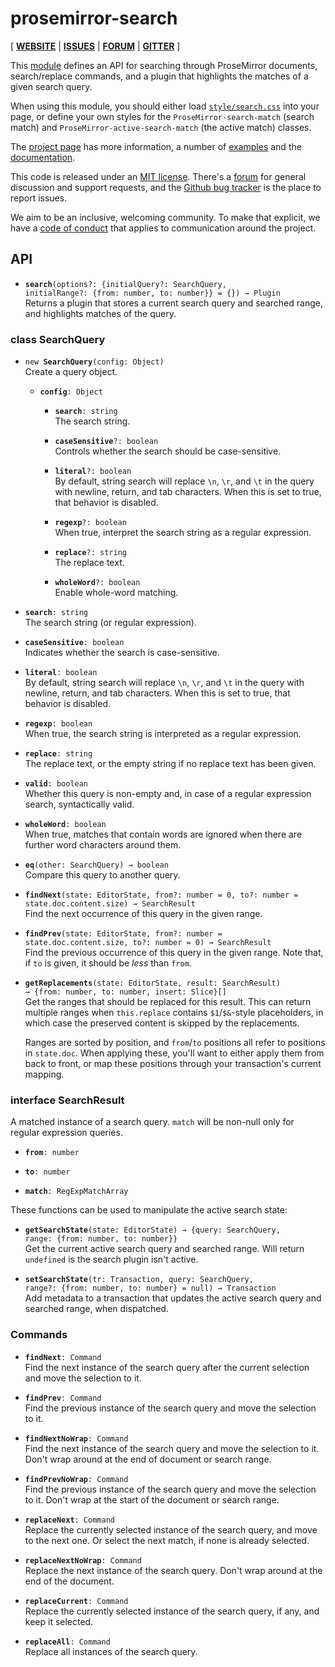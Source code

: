 # prosemirror-search

[ [**WEBSITE**](https://prosemirror.net) | [**ISSUES**](https://github.com/prosemirror/prosemirror/issues) | [**FORUM**](https://discuss.prosemirror.net) | [**GITTER**](https://gitter.im/ProseMirror/prosemirror) ]

This [module](https://prosemirror.net/docs/ref/#search) defines an API
for searching through ProseMirror documents, search/replace commands,
and a plugin that highlights the matches of a given search query.

When using this module, you should either load
[`style/search.css`](https://github.com/ProseMirror/prosemirror-search/blob/master/style/search.css)
into your page, or define your own styles for the
`ProseMirror-search-match` (search match) and
`ProseMirror-active-search-match` (the active match) classes.

The [project page](https://prosemirror.net) has more information, a
number of [examples](https://prosemirror.net/examples/) and the
[documentation](https://prosemirror.net/docs/).

This code is released under an
[MIT license](https://github.com/prosemirror/prosemirror/tree/master/LICENSE).
There's a [forum](http://discuss.prosemirror.net) for general
discussion and support requests, and the
[Github bug tracker](https://github.com/prosemirror/prosemirror/issues)
is the place to report issues.

We aim to be an inclusive, welcoming community. To make that explicit,
we have a [code of
conduct](http://contributor-covenant.org/version/1/1/0/) that applies
to communication around the project.

## API

 * **`search`**`(options?: {initialQuery?: SearchQuery, initialRange?: {from: number, to: number}} = {}) → Plugin`\
   Returns a plugin that stores a current search query and searched
   range, and highlights matches of the query.


### class SearchQuery

 * `new `**`SearchQuery`**`(config: Object)`\
   Create a query object.

    * **`config`**`: Object`

       * **`search`**`: string`\
         The search string.

       * **`caseSensitive`**`?: boolean`\
         Controls whether the search should be case-sensitive.

       * **`literal`**`?: boolean`\
         By default, string search will replace `\n`, `\r`, and `\t` in
         the query with newline, return, and tab characters. When this
         is set to true, that behavior is disabled.

       * **`regexp`**`?: boolean`\
         When true, interpret the search string as a regular expression.

       * **`replace`**`?: string`\
         The replace text.

       * **`wholeWord`**`?: boolean`\
         Enable whole-word matching.

 * **`search`**`: string`\
   The search string (or regular expression).

 * **`caseSensitive`**`: boolean`\
   Indicates whether the search is case-sensitive.

 * **`literal`**`: boolean`\
   By default, string search will replace `\n`, `\r`, and `\t` in
   the query with newline, return, and tab characters. When this
   is set to true, that behavior is disabled.

 * **`regexp`**`: boolean`\
   When true, the search string is interpreted as a regular
   expression.

 * **`replace`**`: string`\
   The replace text, or the empty string if no replace text has
   been given.

 * **`valid`**`: boolean`\
   Whether this query is non-empty and, in case of a regular
   expression search, syntactically valid.

 * **`wholeWord`**`: boolean`\
   When true, matches that contain words are ignored when there are
   further word characters around them.

 * **`eq`**`(other: SearchQuery) → boolean`\
   Compare this query to another query.

 * **`findNext`**`(state: EditorState, from?: number = 0, to?: number = state.doc.content.size) → SearchResult`\
   Find the next occurrence of this query in the given range.

 * **`findPrev`**`(state: EditorState, from?: number = state.doc.content.size, to?: number = 0) → SearchResult`\
   Find the previous occurrence of this query in the given range.
   Note that, if `to` is given, it should be _less_ than `from`.

 * **`getReplacements`**`(state: EditorState, result: SearchResult) → {from: number, to: number, insert: Slice}[]`\
   Get the ranges that should be replaced for this result. This can
   return multiple ranges when `this.replace` contains
   `$1`/`$&`-style placeholders, in which case the preserved
   content is skipped by the replacements.

   Ranges are sorted by position, and `from`/`to` positions all
   refer to positions in `state.doc`. When applying these, you'll
   want to either apply them from back to front, or map these
   positions through your transaction's current mapping.


### interface SearchResult

A matched instance of a search query. `match` will be non-null
only for regular expression queries.

 * **`from`**`: number`

 * **`to`**`: number`

 * **`match`**`: RegExpMatchArray`


These functions can be used to manipulate the active search state:

 * **`getSearchState`**`(state: EditorState) → {query: SearchQuery, range: {from: number, to: number}}`\
   Get the current active search query and searched range. Will
   return `undefined` is the search plugin isn't active.


 * **`setSearchState`**`(tr: Transaction, query: SearchQuery, range?: {from: number, to: number} = null) → Transaction`\
   Add metadata to a transaction that updates the active search query
   and searched range, when dispatched.


### Commands

 * **`findNext`**`: Command`\
   Find the next instance of the search query after the current
   selection and move the selection to it.


 * **`findPrev`**`: Command`\
   Find the previous instance of the search query and move the
   selection to it.


 * **`findNextNoWrap`**`: Command`\
   Find the next instance of the search query and move the selection
   to it. Don't wrap around at the end of document or search range.


 * **`findPrevNoWrap`**`: Command`\
   Find the previous instance of the search query and move the
   selection to it. Don't wrap at the start of the document or search
   range.


 * **`replaceNext`**`: Command`\
   Replace the currently selected instance of the search query, and
   move to the next one. Or select the next match, if none is already
   selected.


 * **`replaceNextNoWrap`**`: Command`\
   Replace the next instance of the search query. Don't wrap around
   at the end of the document.


 * **`replaceCurrent`**`: Command`\
   Replace the currently selected instance of the search query, if
   any, and keep it selected.


 * **`replaceAll`**`: Command`\
   Replace all instances of the search query.


